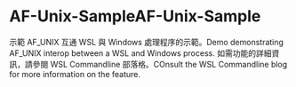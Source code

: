 # <a name="af-unix-sample"></a><span data-ttu-id="7ec41-101">AF-Unix-Sample</span><span class="sxs-lookup"><span data-stu-id="7ec41-101">AF-Unix-Sample</span></span>

<span data-ttu-id="7ec41-102">示範 AF_UNIX 互通 WSL 與 Windows 處理程序的示範。</span><span class="sxs-lookup"><span data-stu-id="7ec41-102">Demo demonstrating AF_UNIX interop between a WSL and Windows process.</span></span> <span data-ttu-id="7ec41-103">如需功能的詳細資訊，請參閱 WSL Commandline 部落格。</span><span class="sxs-lookup"><span data-stu-id="7ec41-103">COnsult the WSL Commandline blog for more information on the feature.</span></span>